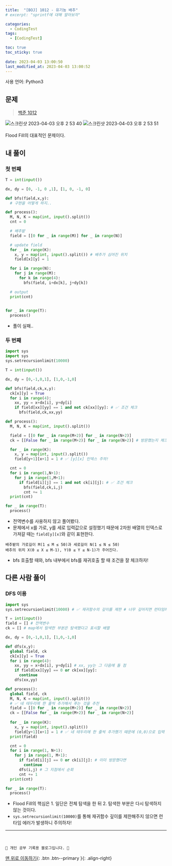 ```yaml
---
title:  "[BOJ] 1012 - 유기농 배추"
# excerpt: "sprintf에 대해 알아보자"

categories:
  - CodingTest
tags:
  - [CodingTest]

toc: true
toc_sticky: true
 
date: 2023-04-03 13:00:50
last_modified_at: 2023-04-03 13:00:52
---
```


사용 언어: Python3

## 문제
> [백준 1012](https://www.acmicpc.net/problem/1012)

![스크린샷 2023-04-03 오후 2 53 40](https://user-images.githubusercontent.com/59405576/229422796-a08e0cda-131d-49f0-a93b-b6565429587d.png)
![스크린샷 2023-04-03 오후 2 53 51](https://user-images.githubusercontent.com/59405576/229422830-e55298a5-b831-4fba-9529-ee5caff03b02.png)<br><br>
Flood Fill의 대표적인 문제이다.


## 내 풀이
### 첫 번째
```py
T = int(input())

dx, dy = [0, -1, 0 ,1], [1, 0, -1, 0]

def bfs(field,x,y):
  # 구현을 어떻게 하지..

def process():
  M, N, K = map(int, input().split())
  cnt = 0

  # 배추밭
  field = [[0 for _ in range(M)] for _ in range(N)]

  # update field
  for _ in range(K):
    x, y = map(int, input().split()) # 배추가 심어진 위치
    field[x][y] = 1

  for i in range(N):
    for j in range(M):
      for k in range(4):
        bfs(field, i+dx[k], j+dy[k])

  # output
  print(cnt)
  

for _ in range(T):
  process()
```
- 풀이 실패..

### 두 번째
```py
import sys
import sys
sys.setrecursionlimit(10000)

T = int(input())

dx, dy = [0,-1,0,1], [1,0,-1,0]

def bfs(field,ck,x,y):
  ck[x][y] = True
  for i in range(4):
    xx, yy = x+dx[i], y+dy[i]
    if field[xx][yy] == 1 and not ck[xx][yy]: # ✅ 조건 체크
      bfs(field,ck,xx,yy)

def process():
  M, N, K = map(int, input().split())

  field = [[0 for _ in range(M+2)] for _ in range(N+2)]
  ck = [[False for _ in range(M+2)] for _ in range(N+2)] # 방문했는지 체크

  for _ in range(K):
    x, y = map(int, input().split())
    field[y+1][x+1] = 1 # ✅ [y][x] 인덱스 주의!

  cnt = 0
  for i in range(1,N+1):
    for j in range(1,M+1):
      if field[i][j] == 1 and not ck[i][j]: # ✅ 조건 체크
        bfs(field,ck,i,j)
        cnt += 1
  print(cnt)

for _ in range(T):
  process()
```
- 전역변수를 사용하지 않고 풀어봤다.
- 문제에서 x를 가로, y를 세로 입력값으로 설정했기 때문에 2차원 배열의 인덱스로 가져갈 때는 `field[y][x]`와 같이 표현한다.
```
배추밭의 가로길이 M(1 ≤ M ≤ 50)과 세로길이 N(1 ≤ N ≤ 50)
배추의 위치 X(0 ≤ X ≤ M-1), Y(0 ≤ Y ≤ N-1)가 주어진다.
```
- bfs 호출할 때와, bfs 내부에서 bfs를 재귀호출 할 때 조건을 잘 체크하자!

## 다른 사람 풀이
### DFS 이용
```py
import sys
sys.setrecursionlimit(10000) # ✅ 재귀함수의 깊이를 제한 # 너무 깊어지면 런타임에러가 발생하기 때문

T = int(input())
field = [] # 전역변수
ck = [] # map에서 탐색한 부분은 탐색했다고 표시할 배열

dx, dy = [0,-1,0,1], [1,0,-1,0]

def dfs(x,y):
  global field, ck
  ck[x][y] = True
  for i in range(4):
    xx, yy = x+dx[i], y+dy[i] # xx, yy는 그 다음에 돌 점
    if field[xx][yy] == 0 or ck[xx][yy]:
      continue
    dfs(xx,yy)

def process():
  global field, ck
  M, N, K = map(int, input().split())
  # ✅ 네 테두리에 한 줄씩 추가해서 푸는 것을 추천
  field = [[0 for _ in range(M+2)] for _ in range(N+2)]
  ck = [[False for _ in range(M+2)] for _ in range(N+2)]
  
  for _ in range(K):
    x, y = map(int, input().split())
    field[y+1][x+1] = 1 # ✅ 네 테두리에 한 줄씩 추가했기 때문에 (0,0)으로 입력 받았다면 (1,1) 자리에 채워야 한다
  print(field)

  cnt = 0
  for i in range(1, N+1):
    for j in range(1, M+1):
      if field[i][j] == 0 or ck[i][j]: # 이미 방문했다면
        continue
      dfs(i,j) # 그 지점에서 순회
      cnt += 1
  print(cnt)

for _ in range(T):
  process()
```
- Flood Fill의 핵심은 1. 일단은 전체 탐색을 한 뒤 2. 탐색한 부분은 다시 탐색하지 않는 것이다.
- `sys.setrecursionlimit(10000)`를 통해 재귀함수 깊이를 제한해주지 않으면 런타임 에러가 발생하니 주의하자!





***
<br>


    💛 개인 공부 기록용 블로그입니다. 👻

[맨 위로 이동하기](#){: .btn .btn--primary }{: .align-right}